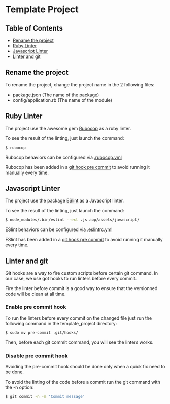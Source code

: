 # Template Project

## Table of Contents

- [Rename the project](#rename-the-project)
- [Ruby Linter](#ruby-linter)
- [Javascript Linter](#javascript-linter)
- [Linter and git](#linter-and-git)

## Rename the project

To rename the project, change the project name in the 2 following files:
* package.json (The name of the package)
* config/application.rb (The name of the module)

## Ruby Linter

The project use the awesome gem [Rubocop](https://github.com/bbatsov/rubocop) as a ruby linter.

To see the result of the linting, just launch the command: 
```sh
$ rubocop
```

Rubocop behaviors can be configured via [.rubocop.yml](https://github.com/Havlicech/template_project/blob/master/.rubocop.yml)

Rubocop has been added in a [git hook pre commit](#enable-pre-commit-hook) to avoid running it manually every time.

## Javascript Linter

The project use the package [ESlint](https://github.com/eslint/eslint) as a Javascript linter.

To see the result of the linting, just launch the command:
```sh
$ node_modules/.bin/eslint --ext .js app/assets/javascript/
```
ESlint behaviors can be configured via [.eslintrc.yml](https://github.com/Havlicech/template_project/blob/master/.eslintrc.yml)

ESlint has been added in a [git hook pre commit](#enable-pre-commit-hook) to avoid running it manually every time.

## Linter and git

Git hooks are a way to fire custom scripts before certain git command. In our case, we use got hooks to run linters before every commit.

Fire the linter before commit is a good way to ensure that the versionned code will be clean at all time.

### Enable pre commit hook

To run the linters before every commit on the changed file just run the following command in the template_project directory:
```sh
$ sudo mv pre-commit .git/hooks/
```
Then, before each git commit command, you will see the linters works.

### Disable pre commit hook

Avoiding the pre-commit hook should be done only when a quick fix need to be done.

To avoid the linting of the code before a commit run the git command with the -n option:
```sh
$ git commit -n -m 'Commit message'
```
